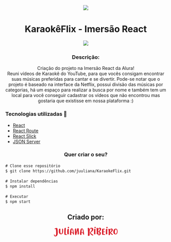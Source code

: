 <p align='center'><img width='200' src="./src/assets/img/karaokêflix.png"/></p>

<h1 align='center'>KaraokêFlix - Imersão React</h1>

<p align='center'><img width='200' src="./src/assets/img/.png"/></p>

<h3 align="center">Descrição:</h3>
<p align="center">
    Criação do projeto na Imersão React da Alura! </br>
    Reuni vídeos de Karaokê do YouTube, para que vocês consigam encontrar suas músicas preferidas para cantar e
    se divertir. Pode-se notar que o projeto é baseado na interface da Netflix, possui divisão das músicas por
    categorias, há um espaço para realizar a busca por nome e também tem um local para você conseguir cadastrar
    os vídeos que não encontrou mas gostaria que existisse em nossa plataforma :)
</p>

<h3>Tecnologias utilizadas 🚀</h3>
<ul>
    <li><a href="https://reactjs.org/" target="_blank">React</a></li>
    <li><a href="https://reactrouter.com/" target="_blank">React Route</a></li>
    <li><a href="https://react-slick.neostack.com/" target="_blank">React Slick</a></li>
    <li><a href="https://github.com/typicode/json-server" target="_blank">JSON Server</a></li>
</ul>

<h3 align="center">Quer criar o seu?</h3>

    # Clone esse repositório
    $ git clone https://github.com/juuliana/KaraokeFlix.git
    
    # Instalar dependências
    $ npm install
    
    # Executar
    $ npm start
    
<p></p>

<h2 align='center'>Criado por:</h2>
<p align='center'>
    <a href='https://www.linkedin.com/in/juliana-dos-santos-ribeiro-b721b6197/' target='blank'>
        <img width='200' src="./src/assets/img/julianaribeiro.png"/>
    </a>
</p>
